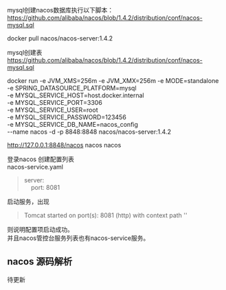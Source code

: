 mysql创建nacos数据库执行以下脚本：
https://github.com/alibaba/nacos/blob/1.4.2/distribution/conf/nacos-mysql.sql

docker pull nacos/nacos-server:1.4.2

mysql创建表
https://github.com/alibaba/nacos/blob/1.4.2/distribution/conf/nacos-mysql.sql

docker run -e JVM_XMS=256m -e JVM_XMX=256m -e MODE=standalone \
-e SPRING_DATASOURCE_PLATFORM=mysql \
-e MYSQL_SERVICE_HOST=host.docker.internal \
-e MYSQL_SERVICE_PORT=3306 \
-e MYSQL_SERVICE_USER=root \
-e MYSQL_SERVICE_PASSWORD=123456 \
-e MYSQL_SERVICE_DB_NAME=nacos_config \
--name nacos -d -p 8848:8848 nacos/nacos-server:1.4.2

http://127.0.0.1:8848/nacos   nacos  nacos

登录nacos 创建配置列表   
nacos-service.yaml 
> server:  
&nbsp;&nbsp;&nbsp;&nbsp;port: 8081

启动服务，出现
> Tomcat started on port(s): 8081 (http) with context path ''

则说明配置项启动成功。  
并且nacos管控台服务列表也有nacos-service服务。

## nacos 源码解析

待更新